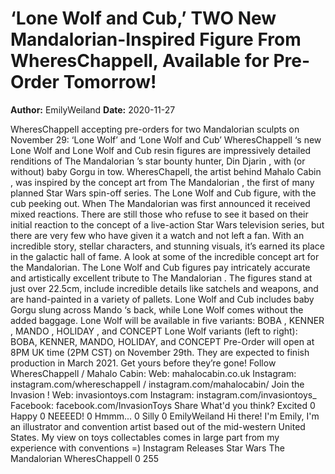 # ‘Lone Wolf and Cub,’ TWO New Mandalorian-Inspired Figure From WheresChappell, Available for Pre-Order Tomorrow!

**Author:** EmilyWeiland
**Date:** 2020-11-27

WheresChappell accepting pre-orders for two Mandalorian sculpts on November 29: ‘Lone Wolf’ and ‘Lone Wolf and Cub’
WheresChappell
‘s new
Lone Wolf
and
Lone Wolf and Cub
resin figures are impressively detailed renditions of
The Mandalorian
’s star bounty hunter,
Din Djarin
, with (or without) baby
Gorgu
in tow. WheresChapell, the artist behind
Mahalo Cabin
, was inspired by the concept art from
The Mandalorian
, the first of many planned
Star Wars
spin-off series.
The Lone Wolf and Cub figure, with the cub peeking out.
When
The Mandalorian
was first announced it received mixed reactions. There are still those who refuse to see it based on their initial reaction to the concept of a live-action
Star Wars
television series, but there are very few who have given it a watch and not left a fan. With an incredible story, stellar characters, and stunning visuals, it’s earned its place in the galactic hall of fame.
A look at some of the incredible concept art for the Mandalorian.
The
Lone Wolf and Cub
figures pay intricately accurate and artistically excellent tribute to
The Mandalorian
. The figures stand at just over 22.5cm, include incredible details like satchels and weapons, and are hand-painted in a variety of pallets.
Lone Wolf and Cub
includes baby Gorgu slung across
Mando
‘s back, while
Lone Wolf
comes without the added baggage.
Lone Wolf
will be available in five variants:
BOBA
,
KENNER
,
MANDO
,
HOLIDAY
, and
CONCEPT
Lone Wolf
variants (left to right): BOBA, KENNER, MANDO, HOLIDAY, and CONCEPT
Pre-Order will open at 8PM UK time (2PM CST) on November 29th. They are expected to finish production in March 2021.
Get yours before they’re gone!
Follow
WheresChappell
/ Mahalo Cabin:
Web:
mahalocabin.co.uk
Instagram:
instagram.com/whereschappell
/
instagram.com/mahalocabin/
Join the
Invasion
!
Web:
invasiontoys.com
Instagram:
instagram.com/invasiontoys_
Facebook:
facebook.com/InvasionToys
Share
What'd you think?
Excited
0
Happy
0
NEEEED!
0
Hmmm...
0
Silly
0
EmilyWeiland
Hi there! I'm Emily, I'm an illustrator and convention artist based out of the mid-western United States. My view on toys collectables comes in large part from my experience with conventions =)
Instagram
Releases
Star Wars
The Mandalorian
WheresChappell
0
255